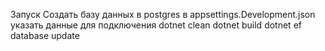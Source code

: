 Запуск
Создать базу данных в postgres в appsettings.Development.json указать данные для подключения dotnet clean dotnet build dotnet ef database update
